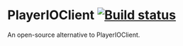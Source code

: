 # PlayerIOClient [![Build status](https://ci.appveyor.com/api/projects/status/9tk7vrpboxu2lleu?svg=true)](https://ci.appveyor.com/project/atillabyte/playerioclient)
An open-source alternative to PlayerIOClient.

